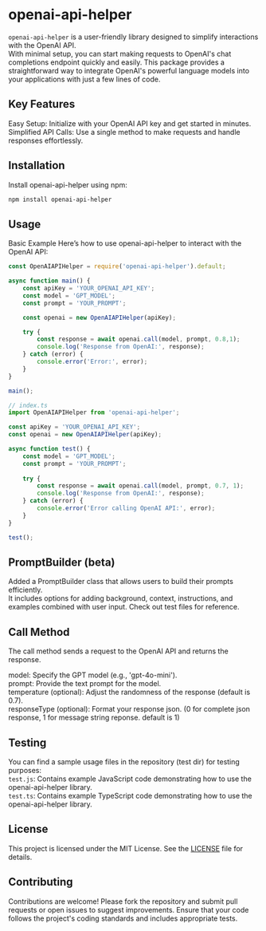 # openai-api-helper

`openai-api-helper` is a user-friendly library designed to simplify interactions with the OpenAI API.<br /> With minimal setup, you can start making requests to OpenAI's chat completions endpoint quickly and easily. This package provides a straightforward way to integrate OpenAI's powerful language models into your applications with just a few lines of code.

## Key Features
Easy Setup: Initialize with your OpenAI API key and get started in minutes.<br />
Simplified API Calls: Use a single method to make requests and handle responses effortlessly.

## Installation
Install openai-api-helper using npm:
```bash
npm install openai-api-helper
```
## Usage
Basic Example
Here’s how to use openai-api-helper to interact with the OpenAI API:
```javascript
const OpenAIAPIHelper = require('openai-api-helper').default;

async function main() {
    const apiKey = 'YOUR_OPENAI_API_KEY';
    const model = 'GPT_MODEL';
    const prompt = 'YOUR_PROMPT';

    const openai = new OpenAIAPIHelper(apiKey);

    try {
        const response = await openai.call(model, prompt, 0.8,1);
        console.log('Response from OpenAI:', response);
    } catch (error) {
        console.error('Error:', error);
    }
}

main();
```
```typescript
// index.ts
import OpenAIAPIHelper from 'openai-api-helper';

const apiKey = 'YOUR_OPENAI_API_KEY';
const openai = new OpenAIAPIHelper(apiKey);

async function test() {
    const model = 'GPT_MODEL';
    const prompt = 'YOUR_PROMPT';
    
    try {
        const response = await openai.call(model, prompt, 0.7, 1);
        console.log('Response from OpenAI:', response);
    } catch (error) {
        console.error('Error calling OpenAI API:', error);
    }
}

test();
```

## PromptBuilder (beta)
Added a PromptBuilder class that allows users to build their prompts efficiently. </br>
It includes options for adding background, context, instructions, and examples combined with user input. Check out test files for reference.

## Call Method
The call method sends a request to the OpenAI API and returns the response.

model: Specify the GPT model (e.g., 'gpt-4o-mini').<br />
prompt: Provide the text prompt for the model.<br />
temperature (optional): Adjust the randomness of the response (default is 0.7).<br />
responseType (optional): Format your response json. (0 for complete json response, 1 for message string reponse. default is 1)<br />

## Testing
You can find a sample usage files in the repository (test dir) for testing purposes:</br>
`test.js`: Contains example JavaScript code demonstrating how to use the openai-api-helper library.</br>
`test.ts`: Contains example TypeScript code demonstrating how to use the openai-api-helper library.</br>

## License
This project is licensed under the MIT License. See the [LICENSE](LICENSE) file for details.

## Contributing
Contributions are welcome! Please fork the repository and submit pull requests or open issues to suggest improvements. Ensure that your code follows the project's coding standards and includes appropriate tests.
